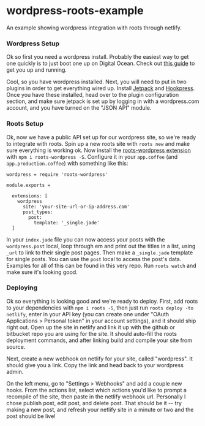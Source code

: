 # wordpress-roots-example

An example showing wordpress integration with roots through netlify.

### Wordpress Setup

Ok so first you need a wordpress install. Probably the easiest way to get one quickly is to just boot one up on Digital Ocean. Check out [this guide](https://www.digitalocean.com/community/tutorials/one-click-install-wordpress-on-ubuntu-14-04-with-digitalocean) to get you up and running.

Cool, so you have wordpress installed. Next, you will need to put in two plugins in order to get everything wired up. Install [Jetpack](https://wordpress.org/plugins/jetpack/) and [Hookpress](https://wordpress.org/plugins/hookpress/). Once you have these installed, head over to the plugin configuration section, and make sure jetpack is set up by logging in with a wordpress.com account, and you have turned on the "JSON API" module.

### Roots Setup

Ok, now we have a public API set up for our wordpress site, so we're ready to integrate with roots. Spin up a new roots site with `roots new` and make sure everything is working ok. Now install the [roots-wordpress extension](https://github.com/carrot/roots-wordpress) with `npm i roots-wordpress -S`. Configure it in your `app.coffee` (and `app.production.coffee`) with something like this:

```
wordpress = require 'roots-wordpress'

module.exports =

  extensions: [
    wordpress
      site: 'your-site-url-or-ip-address.com'
      post_types:
        post:
          template: '_single.jade'
  ]
```

In your `index.jade` file you can now access your posts with the `wordpress.post` local, loop through em and print out the titles in a list, using `_url` to link to their single post pages. Then make a `_single.jade` template for single posts. You can use the `post` local to access the post's data. Examples for all of this can be found in this very repo. Run `roots watch` and make sure it's looking good.

### Deploying

Ok so everything is looking good and we're ready to deploy. First, add roots to your dependencies with `npm i roots -S`, then just run `roots deploy -to netlify`, enter in your API key (you can create one under "OAuth Applications > Personal token" in your account settings), and it should ship right out. Open up the site in netlify and link it up with the github or bitbucket repo you are using for the site. It should auto-fill the roots deployment commands, and after linking build and compile your site from source.

Next, create a new webhook on netlify for your site, called "wordpress". It should give you a link. Copy the link and head back to your wordpress admin.

On the left menu, go to "Settings > Webhooks" and add a couple new hooks. From the actions list, select which actions you'd like to prompt a recompile of the site, then paste in the netlify webhook url. Personally I chose publish post, edit post, and delete post. That should be it -- try making a new post, and refresh your netlify site in a minute or two and the post should be live!